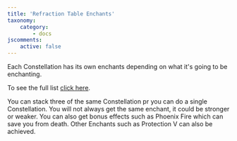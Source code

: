 ```yaml
---
title: 'Refraction Table Enchants'
taxonomy:
    category:
        - docs
jscomments:
    active: false
---
```


Each Constellation has its own enchants depending on what it's going to be enchanting.

To see the full list [click here](https://ftb.gamepedia.com/index.php?title=Stellar_Refraction_Table#Constellation_Effects).

You can stack three of the same Constellation pr you can do a single Constellation. You will not always get the same enchant, it could be stronger or weaker. You can also get bonus effects such as Phoenix Fire which can save you from death. Other Enchants such as Protection V can also be achieved.
